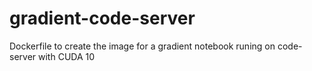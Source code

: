 # gradient-code-server
Dockerfile to create the image for a gradient notebook runing on code-server with CUDA 10
